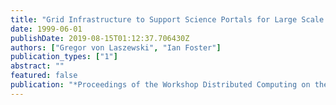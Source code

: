 ```yaml
---
title: "Grid Infrastructure to Support Science Portals for Large Scale Instruments"
date: 1999-06-01
publishDate: 2019-08-15T01:12:37.706430Z
authors: ["Gregor von Laszewski", "Ian Foster"]
publication_types: ["1"]
abstract: ""
featured: false
publication: "*Proceedings of the Workshop Distributed Computing on the Web (DCW)*"
---
```


